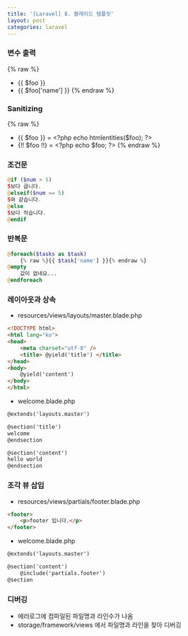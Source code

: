 ```yaml
---
title: '[Laravel] 8. 블레이드 템플릿'
layout: post
categories: laravel
---
```


### 변수 출력
{% raw %}
* {{ $foo }}
* {{ $foo['name'] }}
{% endraw %}

### Sanitizing
{% raw %}
* {{ $foo }} = \<?php echo htmlentities($foo); ?>
* {!! $foo !!} = \<?php echo $foo; ?>
{% endraw %}
### 조건문
```php
@if ($num > 5)
5보다 큽니다.
@elseif($num == 5)
5와 같습니다. 
@else
5보다 작습니다.
@endif
```  

### 반복문
```php
@foreach($tasks as $task)
    {% raw %}{{ $task['name'] }}{% endraw %}
@empty
    값이 없네요...
@endforeach
```

### 레이아웃과 상속
* resources/views/layouts/master.blade.php

```html
<!DOCTYPE html>
<html lang="ko">
<head>
    <meta charset="utf-8" />
    <title> @yield('title') </title>
</head>
<body>
    @yield('content')
</body>
</html>
```
* welcome.blade.php

```html
@extends('layouts.master')

@section('title')
welcome
@endsection

@section('content')
hello world
@endsection
```

### 조각 뷰 삽입
* resources/views/partials/footer.blade.php

```html
<footer>
    <p>footer 입니다.</p>
</footer>
```
* welcome.blade.php

```html
@extends('layouts.master')

@section('content')
    @include('partials.footer')
@section
```

### 디버깅
* 에러로그에 컴파일된 파일명과 라인수가 나옴
* storage/framework/views 에서 파일명과 라인을 찾아 디버깅